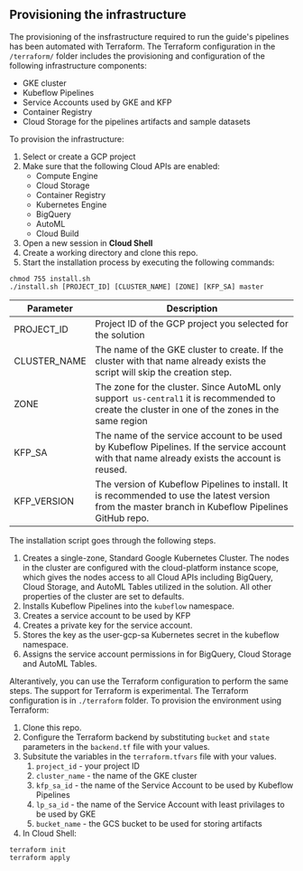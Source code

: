 ## Provisioning the infrastructure

The provisioning of the insfrastructure required to run the guide's pipelines has been automated with Terraform. The Terraform configuration in the `/terraform/` folder includes the provisioning and configuration of the following infrastructure components:
- GKE cluster
- Kubeflow Pipelines
- Service Accounts used by GKE and KFP
- Container Registry
- Cloud Storage for the pipelines artifacts and sample datasets

To provision the infrastructure:

1. Select or create a GCP project
1. Make sure that the following Cloud APIs are enabled:
   - Compute Engine
   - Cloud Storage
   - Container Registry
   - Kubernetes Engine
   - BigQuery
   - AutoML 
   - Cloud Build
1. Open a new session in **Cloud Shell**
1. Create a working directory and clone this repo.
1. Start the installation process by executing the following commands:
```
chmod 755 install.sh
./install.sh [PROJECT_ID] [CLUSTER_NAME] [ZONE] [KFP_SA] master
```

Parameter | Description
----------|------------
PROJECT_ID|Project ID of the GCP project you selected for the solution
CLUSTER_NAME| The name of the GKE cluster to create. If the cluster with that name already exists the script will skip the creation step. 
ZONE | The zone for the cluster. Since AutoML only support` us-central1` it is recommended to create the cluster in one of the zones in the same region
KFP_SA | The name of the service account to be used by Kubeflow Pipelines. If the service account with that name already exists the account is reused.
KFP_VERSION | The version of Kubeflow Pipelines to install. It is recommended to use the latest version from the master branch in Kubeflow Pipelines GitHub repo.

The installation script goes through the following steps.

1. Creates a single-zone, Standard Google Kubernetes Cluster. The nodes in the cluster are configured with the cloud-platform instance scope, which gives the nodes access to all Cloud APIs including BigQuery, Cloud Storage, and AutoML Tables utilized in the solution. All other properties of the cluster are set to defaults.
1. Installs Kubeflow Pipelines into the  `kubeflow` namespace.
1. Creates a service account to be used by KFP
1. Creates a private key for the service account.
1. Stores the key as the user-gcp-sa Kubernetes secret in the kubeflow namespace.
1. Assigns the service account permissions in for BigQuery, Cloud Storage and AutoML Tables.


Alterantively, you can use the Terraform configuration to perform the same steps. The support for Terraform is experimental. The Terraform configuration is in `./terraform` folder. To provision the environment using Terraform:
1. Clone this repo.
1. Configure the Terraform backend by substituting `bucket` and `state` parameters in the `backend.tf` file with your values.
1. Subsitute the variables in the `terraform.tfvars` file with your values.
    1. `project_id` - your project ID
    1. `cluster_name` - the name of the GKE cluster
    1. `kfp_sa_id` - the name of the Service Account to be used by Kubeflow Pipelines
    1. `lp_sa_id` - the name of the Service Account with least privilages to be used by GKE
    1. `bucket_name` - the GCS bucket to be used for storing artifacts
1. In Cloud Shell:
```
terraform init
terraform apply
```


